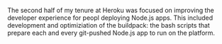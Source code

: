 <!--
title: Heroku Node.js Official Buildpack
website: http://github.com/heroku/heroku-buildpack-nodejs
keywords: [Heroku, Node.js]
start: 2013-11-01
end: 2014-07-05
-->

The second half of my tenure at Heroku was focused on improving the developer experience for peopl deploying Node.js apps. This included development and optimiziation of the buildpack: the bash scripts that prepare each and every git-pushed Node.js app to run on the platform.
